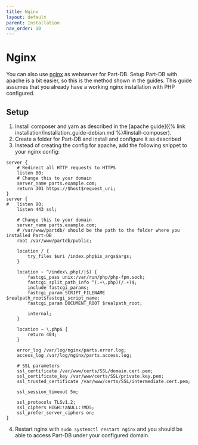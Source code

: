 ```yaml
---
title: Nginx
layout: default
parent: Installation
nav_order: 10
---
```


# Nginx

You can also use [nginx](https://www.nginx.com/) as webserver for Part-DB. Setup Part-DB with apache is a bit easier, so
this is the method shown in the guides. This guide assumes that you already have a working nginx installation with PHP
configured.

## Setup

1. Install composer and yarn as described in the [apache guide]({% link installation/installation_guide-debian.md
   %}#install-composer).
2. Create a folder for Part-DB and install and configure it as described
3. Instead of creating the config for apache, add the following snippet to your nginx config:

```nginx
server {
    # Redirect all HTTP requests to HTTPS
    listen 80;
    # Change this to your domain
    server_name parts.example.com;
    return 301 https://$host$request_uri;
}
server {
#   listen 80;
    listen 443 ssl;
    
    # Change this to your domain
    server_name parts.example.com;
    # /var/www/partdb/ should be the path to the folder where you installed Part-DB
    root /var/www/partdb/public;

    location / {
        try_files $uri /index.php$is_args$args;
    }

    location ~ ^/index\.php(/|$) {
        fastcgi_pass unix:/var/run/php/php-fpm.sock;
        fastcgi_split_path_info ^(.+\.php)(/.+)$;
        include fastcgi_params;
        fastcgi_param SCRIPT_FILENAME $realpath_root$fastcgi_script_name;
        fastcgi_param DOCUMENT_ROOT $realpath_root;

        internal;
    }

    location ~ \.php$ {
        return 404;
    }

    error_log /var/log/nginx/parts.error.log;
    access_log /var/log/nginx/parts.access.log;

    # SSL parameters
    ssl_certificate /var/www/certs/SSL/domain.cert.pem;
    ssl_certificate_key /var/www/certs/SSL/private.key.pem;
    ssl_trusted_certificate /var/www/certs/SSL/intermediate.cert.pem;

    ssl_session_timeout 5m;

    ssl_protocols TLSv1.2;
    ssl_ciphers HIGH:!aNULL:!MD5;
    ssl_prefer_server_ciphers on;
}
```

4. Restart nginx with `sudo systemctl restart nginx` and you should be able to access Part-DB under your configured
   domain.